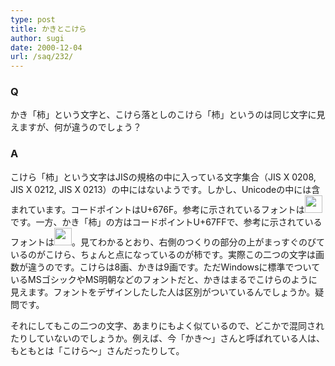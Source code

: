 ```yaml
---
type: post
title: かきとこけら
author: sugi
date: 2000-12-04
url: /saq/232/
---
```

### Q 

かき「柿」という文字と、こけら落としのこけら「&#26478;」というのは同じ文字に見えますが、何が違うのでしょう？

### A 

こけら「&#26478;」という文字はJISの規格の中に入っている文字集合（JIS X 0208, JIS X 0212, JIS X 0213）の中にはないようです。しかし、Unicodeの中には含まれています。コードポイントはU+676F。参考に示されているフォントは<img src="/images/saq/kokera.png" border="0" width="28" height="28" />です。一方、かき「柿」の方はコードポイントU+67FFで、参考に示されているフォントは<img src="/images/saq/kaki.png" width="28" height="28" border="0" />。見てわかるとおり、右側のつくりの部分の上がまっすぐのびているのがこけら、ちょんと点になっているのが柿です。実際この二つの文字は画数が違うのです。こけらは8画、かきは9画です。ただWindowsに標準でついているMSゴシックやMS明朝などのフォントだと、かきはまるでこけらのように見えます。フォントをデザインしたした人は区別がついているんでしょうか。疑問です。

それにしてもこの二つの文字、あまりにもよく似ているので、どこかで混同されたりしていないのでしょうか。例えば、今「かき～」さんと呼ばれている人は、もともとは「こけら～」さんだったりして。

